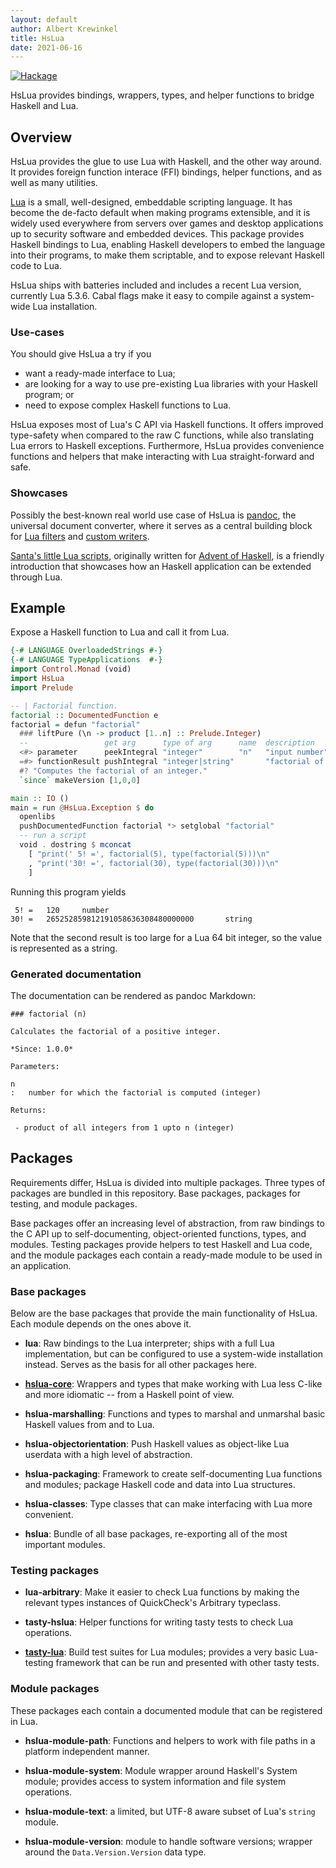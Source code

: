 ```yaml
---
layout: default
author: Albert Krewinkel
title: HsLua
date: 2021-06-16
---
```


[![Hackage]](https://hackage.haskell.org/package/hslua)

HsLua provides bindings, wrappers, types, and helper functions to
bridge Haskell and Lua.

[Hackage]: https://img.shields.io/hackage/v/hslua.svg


Overview
--------

HsLua provides the glue to use Lua with Haskell, and the other way
around. It provides foreign function interace (FFI) bindings,
helper functions, and as well as many utilities.

[Lua](https://lua.org) is a small, well-designed, embeddable
scripting language. It has become the de-facto default when making
programs extensible, and it is widely used everywhere from servers
over games and desktop applications up to security software and
embedded devices. This package provides Haskell bindings to Lua,
enabling Haskell developers to embed the language into their
programs, to make them scriptable, and to expose relevant Haskell
code to Lua.

HsLua ships with batteries included and includes a recent Lua
version, currently Lua 5.3.6. Cabal flags make it easy to compile
against a system-wide Lua installation.

### Use-cases

You should give HsLua a try if you

- want a ready-made interface to Lua;
- are looking for a way to use pre-existing Lua libraries with your
  Haskell program; or
- need to expose complex Haskell functions to Lua.

HsLua exposes most of Lua's C API via Haskell functions. It offers
improved type-safety when compared to the raw C functions, while
also translating Lua errors to Haskell exceptions. Furthermore,
HsLua provides convenience functions and helpers that make
interacting with Lua straight-forward and safe.

### Showcases

Possibly the best-known real world use case of HsLua is [pandoc],
the universal document converter, where it serves as a central
building block for [Lua filters] and [custom writers].

[Santa's little Lua scripts], originally written for [Advent of
Haskell], is a friendly introduction that showcases how an Haskell
application can be extended through Lua.

[pandoc]: https://pandoc.org
[Lua filters]: https://pandoc.org/lua-filters.html
[custom writers]: https://pandoc.org/MANUAL.html#custom-writers
[Santa's little Lua scripts]: ./santas-little-lua-scripts.html
[Advent of Haskell]: https://adventofhaskell.com/

Example
-------

Expose a Haskell function to Lua and call it from Lua.

``` haskell
{-# LANGUAGE OverloadedStrings #-}
{-# LANGUAGE TypeApplications  #-}
import Control.Monad (void)
import HsLua
import Prelude

-- | Factorial function.
factorial :: DocumentedFunction e
factorial = defun "factorial"
  ### liftPure (\n -> product [1..n] :: Prelude.Integer)
  --                 get arg      type of arg      name  description
  <#> parameter      peekIntegral "integer"        "n"   "input number"
  =#> functionResult pushIntegral "integer|string"       "factorial of n"
  #? "Computes the factorial of an integer."
  `since` makeVersion [1,0,0]

main :: IO ()
main = run @HsLua.Exception $ do
  openlibs
  pushDocumentedFunction factorial *> setglobal "factorial"
  -- run a script
  void . dostring $ mconcat
    [ "print(' 5! =', factorial(5), type(factorial(5)))\n"
    , "print('30! =', factorial(30), type(factorial(30)))\n"
    ]
```

Running this program yields

     5! =   120     number
    30! =   265252859812191058636308480000000       string

Note that the second result is too large for a Lua 64 bit integer,
so the value is represented as a string.

### Generated documentation

The documentation can be rendered as pandoc Markdown:

```
### factorial (n)

Calculates the factorial of a positive integer.

*Since: 1.0.0*

Parameters:

n
:   number for which the factorial is computed (integer)

Returns:

 - product of all integers from 1 upto n (integer)
```


Packages
--------

Requirements differ, HsLua is divided into multiple packages.
Three types of packages are bundled in this repository. Base
packages, packages for testing, and module packages.

Base packages offer an increasing level of abstraction, from raw
bindings to the C API up to self-documenting, object-oriented
functions, types, and modules. Testing packages provide helpers to
test Haskell and Lua code, and the module packages each contain a
ready-made module to be used in an application.

### Base packages

Below are the base packages that provide the main functionality of
HsLua. Each module depends on the ones above it.

  - **lua**: Raw bindings to the Lua interpreter; ships with a
    full Lua implementation, but can be configured to use a
    system-wide installation instead. Serves as the basis for all
    other packages here.

  - **[hslua-core][]**: Wrappers and types that make working with
    Lua less C-like and more idiomatic -- from a Haskell point of
    view.

  - **hslua-marshalling**: Functions and types to marshal and
    unmarshal basic Haskell values from and to Lua.

  - **hslua-objectorientation**: Push Haskell values as
    object-like Lua userdata with a high level of abstraction.

  - **hslua-packaging**: Framework to create self-documenting Lua
    functions and modules; package Haskell code and data into Lua
    structures.

  - **hslua-classes**: Type classes that can make interfacing with
    Lua more convenient.

  - **hslua**: Bundle of all base packages, re-exporting all of
    the most important modules.

[hslua-core]: https://hslua.org/hslua-core

### Testing packages

  - **lua-arbitrary**: Make it easier to check Lua functions by
    making the relevant types instances of QuickCheck's Arbitrary
    typeclass.

  - **tasty-hslua**: Helper functions for writing tasty tests to
    check Lua operations.

  - **[tasty-lua][]**: Build test suites for Lua modules; provides
    a very basic Lua-testing framework that can be run and
    presented with other tasty tests.

[tasty-lua]: https://hslua.org/tasty-lua

### Module packages

These packages each contain a documented module that can be
registered in Lua.

  - **hslua-module-path**: Functions and helpers to work with file
    paths in a platform independent manner.

  - **hslua-module-system**: Module wrapper around Haskell's
    System module; provides access to system information and file
    system operations.

  - **hslua-module-text**: a limited, but UTF-8 aware subset of
    Lua's `string` module.

  - **hslua-module-version**: module to handle software versions;
    wrapper around the `Data.Version.Version` data type.
